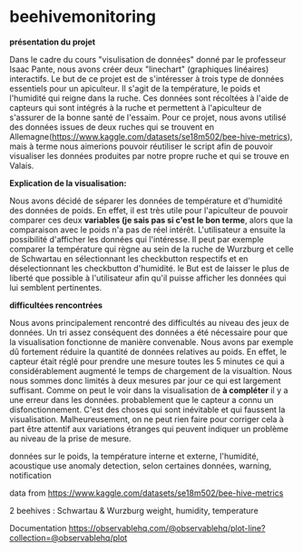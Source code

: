 # beehivemonitoring

**présentation du projet**

Dans le cadre du cours "visulisation de données" donné par le professeur Isaac Pante, nous avons créer deux "linechart" (graphiques linéaires) interactifs. Le but de ce projet est de s'intéresser à trois type de données essentiels pour un apiculteur. Il s'agit de la température, le poids et l'humidité qui reigne dans la ruche. Ces données sont récoltées à l'aide de capteurs qui sont intégrés à la ruche et permettent à l'apiculteur de s'assurer de la bonne santé de l'essaim. Pour ce projet, nous avons utilisé des données issues de deux ruches qui se trouvent en Allemagne(https://www.kaggle.com/datasets/se18m502/bee-hive-metrics), mais à terme nous aimerions pouvoir réutiliser le script afin de pouvoir visualiser les données produites par notre propre ruche et qui se trouve en Valais.



**Explication de la visualisation:**

Nous avons décidé de séparer les données de température et d'humidité des données de poids. En effet, il est très utile pour l'apiculteur de pouvoir comparer ces deux **variables (je sais pas si c'est le bon terme**, alors que la comparaison avec le poids n'a pas de réel intérêt. 
L'utilisateur a ensuite la possibilité d'afficher les données qui l'intéresse. Il peut par exemple comparer la température qui règne au sein de la ruche de Wurzburg et celle de Schwartau en sélectionnant les checkbutton respectifs et en déselectionnant les checkbutton d'humidité. le But est de laisser le plus de liberté que possible à l'utilisateur afin qu'il puisse afficher les données qui lui semblent pertinentes. 



**difficultées rencontrées**

Nous avons principalement rencontré des difficultés au niveau des jeux de données. Un tri assez conséquent des données a été nécessaire pour que la visualisation fonctionne de manière convenable. Nous avons par exemple dû fortement réduire la quantité de données relatives au poids. En effet, le capteur était réglé pour prendre une mesure toutes les 5 minutes ce qui a considérablement augmenté le temps de chargement de la visualtion. Nous nous sommes donc limités à deux mesures par jour ce qui est largement suffisant. 
Comme on peut le voir dans la visualisation de **à compléter** il y a une erreur dans les données. probablement que le capteur a connu un disfonctionnement. C'est des choses qui sont inévitable et qui faussent la visualisation. Malheureusement, on ne peut rien faire pour corriger cela à part être attentif aux variations étranges qui peuvent indiquer un problème au niveau de la prise de mesure.   
 

données sur le poids, la température interne et externe, l'humidité, acoustique
use anomaly detection, selon certaines données, warning, notification

data from https://www.kaggle.com/datasets/se18m502/bee-hive-metrics

2 beehives : Schwartau & Wurzburg
weight, humidity, temperature

Documentation
https://observablehq.com/@observablehq/plot-line?collection=@observablehq/plot
